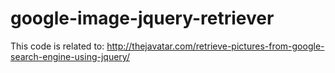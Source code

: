 # google-image-jquery-retriever

This code is related to: http://thejavatar.com/retrieve-pictures-from-google-search-engine-using-jquery/
